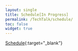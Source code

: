 ```yaml
---
layout: single
title: Schedule[In Progress]
permalink: /TechTalk/schedule/
toc: false
widget: true
---
```


[Schedule](https://docs.google.com/spreadsheets/d/1xE_MINL8qqNk9XBB6aUv-JdcciY4qGZSO7etEccYCb0/edit?usp=sharing){:target="_blank"}
